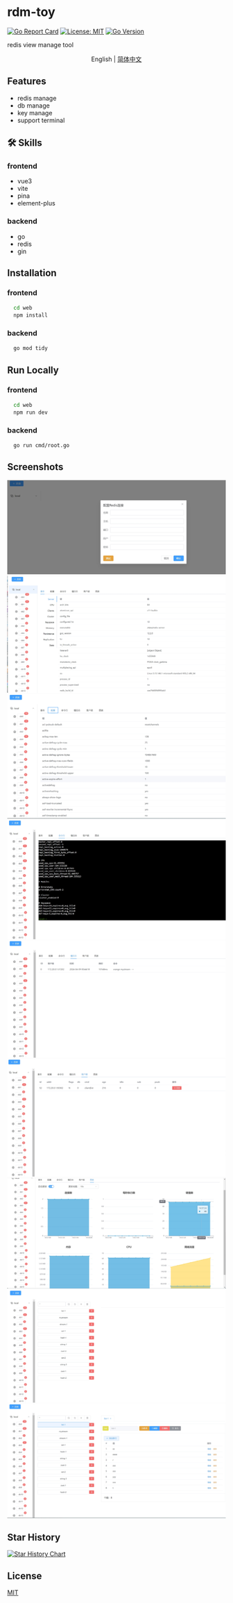 
# rdm-toy

[![Go Report Card](https://goreportcard.com/badge/github.com/hexiaopi/rdm-toy)](https://goreportcard.com/report/github.com/hexiaopi/rdm-toy)
[![License: MIT](https://img.shields.io/badge/License-MIT-yellow.svg)](https://opensource.org/licenses/MIT)
[![Go Version](https://img.shields.io/github/go-mod/go-version/hexiaopi/rdm-toy)](https://github.com/Hexiaopi/rdm-toy)

redis view manage tool

<p align="center">
English | <a href="README_CN.md">简体中文</a>
</p>

## Features

- redis manage
- db manage
- key manage
- support terminal

## 🛠 Skills

### frontend 

- vue3
- vite
- pina
- element-plus

### backend

- go
- redis
- gin

## Installation

### frontend

```bash
  cd web
  npm install
```

### backend

```bash
  go mod tidy
```
    
## Run Locally

### frontend

```bash
  cd web
  npm run dev
```

### backend

```bash
  go run cmd/root.go
```


## Screenshots

![client](./docs/images/client.png)
![conn-base](./docs/images/conn-base.png)
![conn-config](./docs/images/conn-config.png)
![conn-terminal](./docs/images/conn-terminal.png)
![conn-slowlog](./docs/images/conn-slowlog.png)
![conn-clients](./docs/images/conn-clients.png)
![conn-echart](./docs/images/conn-echart.png)
![db](./docs/images/db-1.png)
![key](./docs/images/key-1.png)


## Star History

[![Star History Chart](https://api.star-history.com/svg?repos=hexiaopi/rdm-toy&type=Date)](https://star-history.com/#hexiaopi/rdm-toy&Date)

## License

[MIT](https://choosealicense.com/licenses/mit/)

